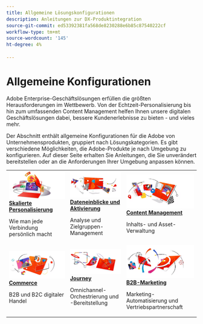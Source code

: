 ```yaml
---
title: Allgemeine Lösungskonfigurationen
description: Anleitungen zur DX-Produktintegration
source-git-commit: ed53392381fa568de8230288e6b85c87540222cf
workflow-type: tm+mt
source-wordcount: '145'
ht-degree: 4%

---
```



# Allgemeine Konfigurationen

Adobe Enterprise-Geschäftslösungen erfüllen die größten Herausforderungen im Wettbewerb. Von der Echtzeit-Personalisierung bis hin zum umfassenden Content Management helfen Ihnen unsere digitalen Geschäftslösungen dabei, bessere Kundenerlebnisse zu bieten - und vieles mehr.

Der Abschnitt enthält allgemeine Konfigurationen für die Adobe von Unternehmensprodukten, gruppiert nach Lösungskategorien.  Es gibt verschiedene Möglichkeiten, die Adobe-Produkte je nach Umgebung zu konfigurieren.  Auf dieser Seite erhalten Sie Anleitungen, die Sie unverändert bereitstellen oder an die Anforderungen Ihrer Umgebung anpassen können.

<table>
<tr>
   <td>
      <a  href="./personalization.md"><img alt="Skalierte Personalisierung" src="./assets/personalization.png"/></a>
      <div><strong><a href="./personalization.md">Skalierte Personalisierung</a></strong></div>
      <p>
        Wie man jede Verbindung persönlich macht
      </p>
   </td>
   <td>
      <a  href="./data-insights.md"><img alt="Dateneinblicke und Aktivierung" src="./assets/data-insights.png"/></a>
      <div><strong><a href="./data-insights.md"> Dateneinblicke und Aktivierung</a></strong></div>
      <p>
        Analyse und Zielgruppen-Management
      </p>
   </td>  
   <td>
      <a  href="./content-management.md"><img alt="Content Management" src="./assets/content-management.png"/></a>
      <div><strong><a href="./content-management.md">Content Management</a></strong></div>
      <p>
        Inhalts- und Asset-Verwaltung
      </p>
   </td>
</tr>
<tr>
   <td>
      <a  href="./commerce.md"><img alt="Commerce" src="./assets/commerce.png"/></a>
      <div><strong><a href="./commerce.md">Commerce</a></strong></div>
      <p>
        B2B und B2C digitaler Handel
      </p>
   </td>
   <td>
      <a  href="./customer-journeys.md"><img alt="Journey" src="./assets/customer-journeys.png"/></a>
      <div><strong><a href="./customer-journeys.md">Journey</a></strong></div>
      <p>
        Omnichannel-Orchestrierung und -Bereitstellung
      </p> 
    </td>
    <td>
      <a  href="./b2b.md"><img alt="B2B-Marketing" src="./assets/b2b.png"/></a>
      <div><strong><a href="./b2b.md">B2B-Marketing</a></strong></div>
      <p>
        Marketing-Automatisierung und Vertriebspartnerschaft
      </p>
    </td>
</tr>
</table>
